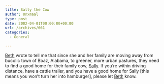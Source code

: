 ```yaml
---
title: Sally the Cow
author: Unxmaal
type: post
date: 2002-04-01T00:00:00+00:00
url: /archives/661
categories:
  - General

---
```

[Beth][1] wrote to tell me that since she and her family are moving away from bucolic town of Boaz, Alabama, to greener, more urban pastures, they need to find a good home for their family cow, [Sally][2]. If you&#8217;re within driving distance, have a cattle trailer, and you have a good home for Sally [this means you won&#8217;t turn her into hamburger], please let [Beth][3] know.

 [1]: http://blognotblog.blogspot.com/
 [2]: images/cow.jpg
 [3]: mailto:amazingjettgrrrl@hotmail.com